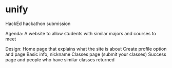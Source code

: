 # unify
HackEd hackathon submission


Agenda:
A website to allow students with similar majors and courses to meet

Design:
Home page that explains what the site is about
Create profile option and page 
Basic info, nickname
Classes page (submit your classes)
Success page and people who have similar classes returned
